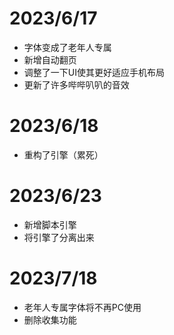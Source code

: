 # 2023/6/17
- 字体变成了老年人专属
- 新增自动翻页
- 调整了一下UI使其更好适应手机布局
- 更新了许多哔哔叭叭的音效
# 2023/6/18
- 重构了引擎（累死）
# 2023/6/23
- 新增脚本引擎
- 将引擎了分离出来
# 2023/7/18
- 老年人专属字体将不再PC使用
- 删除收集功能